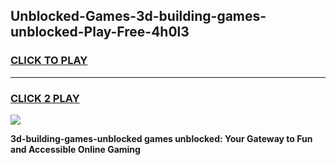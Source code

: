 
## Unblocked-Games-3d-building-games-unblocked-Play-Free-4h0l3
<h3>
<a href="https://premium76.site?title=3d-building-games-unblocked&ref=17A">CLICK TO PLAY</a></h3>
<hr>

<h3>
<a href="https://premium76.site?title=3d-building-games-unblocked&ref=17A">CLICK 2 PLAY</a>
  
</h3>

<a href="https://premium76.site?title=3d-building-games-unblocked&ref=17A"><img src="https://clearcache.store/games.png"></a>


**3d-building-games-unblocked games unblocked: Your Gateway to Fun and Accessible Online Gaming**
